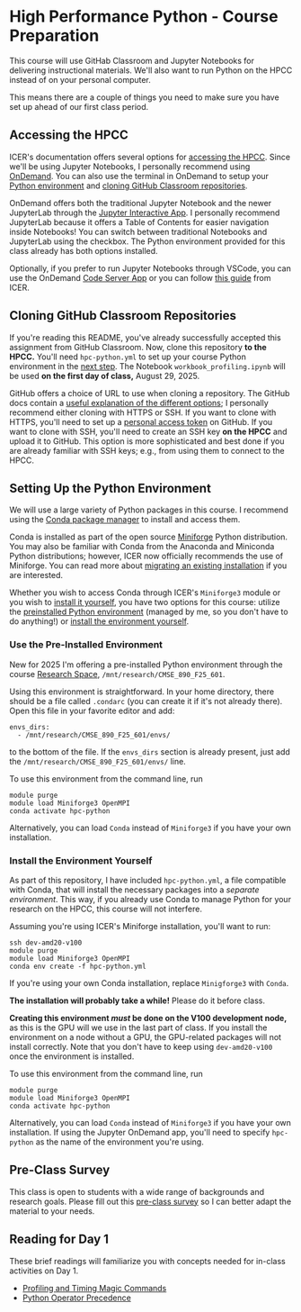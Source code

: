 # High Performance Python - Course Preparation

This course will use GitHab Classroom and Jupyter Notebooks for delivering instructional materials. 
We'll also want to run Python on the HPCC instead of on your personal computer.

This means there are a couple of things you need to make sure you have set up ahead of our first class period.

## Accessing the HPCC

ICER's documentation offers several options for [accessing the HPCC](https://docs.icer.msu.edu/accessHPCC_overview/).
Since we'll be using Jupyter Notebooks, I personally recommend using [OnDemand](https://docs.icer.msu.edu/Open_OnDemand/).
You can also use the terminal in OnDemand to setup your [Python environment](#setting-up-the-python-environment) and [cloning GitHub Classroom repositories](#cloning-github-classroom-repositories).

OnDemand offers both the traditional Jupyter Notebook and the newer JupyterLab through the [Jupyter Interactive App](https://ondemand.hpcc.msu.edu/pun/sys/dashboard/batch_connect/sys/bc_icer_jupyter_ubuntu/session_contexts/new). I personally recommend JupyterLab because it offers a Table of Contents for easier navigation inside Notebooks! You can switch between traditional Notebooks and JupyterLab using the checkbox. The Python environment provided for this class already has both options installed.

Optionally, if you prefer to run Jupyter Notebooks through VSCode, you can use the OnDemand [Code Server App](https://ondemand.hpcc.msu.edu/pun/sys/dashboard/batch_connect/sys/bc_icer_codeserver_ubuntu/session_contexts/new) or you can follow [this guide](https://docs.icer.msu.edu/Jupyter_Notebook_in_VS_Code) from ICER.

## Cloning GitHub Classroom Repositories

If you're reading this README, you've already successfully accepted this assignment from GitHub Classroom.
Now, clone this repository **to the HPCC.** You'll need `hpc-python.yml` to set up your course Python environment in the [next step](#setting-up-python-environment).
The Notebook `workbook_profiling.ipynb` will be used **on the first day of class,** August 29, 2025.

GitHub offers a choice of URL to use when cloning a repository. The GitHub docs contain a [useful explanation of the different options](https://docs.github.com/en/get-started/getting-started-with-git/about-remote-repositories#cloning-with-https-urls); I personally recommend either cloning with HTTPS or SSH. If you want to clone with HTTPS, you'll need to set up a [personal access token](https://docs.github.com/en/authentication/keeping-your-account-and-data-secure/managing-your-personal-access-tokens) on GitHub. If you want to clone with SSH, you'll need to create an SSH key **on the HPCC** and upload it to GitHub. This option is more sophisticated and best done if you are already familiar with SSH keys; e.g., from using them to connect to the HPCC.

## Setting Up the Python Environment

We will use a large variety of Python packages in this course. I recommend using the [Conda package manager](https://docs.conda.io/en/latest/) to install and access them. 

Conda is installed as part of the open source [Miniforge](https://github.com/conda-forge/miniforge) Python distribution. You may also be familiar with Conda from the Anaconda and Miniconda Python distributions; however, ICER now officially recommends the use of Miniforge. You can read more about [migrating an existing installation](https://docs.icer.msu.edu/Replacing_conda_install/) if you are interested.

Whether you wish to access Conda through ICER's `Miniforge3` module or you wish to [install it yourself](docs.icer.msu.edu/Using_conda/), you have two options for this course: utilize the [preinstalled Python environment](#use-the-pre-installed-environment) (managed by me, so you don't have to do anything!) or [install the environment yourself](#install-the-environment-yourself).

### Use the Pre-Installed Environment

New for 2025 I'm offering a pre-installed Python environment through the course [Research Space](https://docs.icer.msu.edu/Research_Space/), `/mnt/research/CMSE_890_F25_601`.

Using this environment is straightforward. In your home directory, there should be a file called `.condarc` (you can create it if it's not already there). Open this file in your favorite editor and add:
```
envs_dirs:
  - /mnt/research/CMSE_890_F25_601/envs/
```
to the bottom of the file. If the `envs_dirs` section is already present, just add the `/mnt/research/CMSE_890_F25_601/envs/` line.

To use this environment from the command line, run
```
module purge
module load Miniforge3 OpenMPI
conda activate hpc-python
```
Alternatively, you can load `Conda` instead of `Miniforge3` if you have your own installation.

### Install the Environment Yourself

As part of this repository, I have included `hpc-python.yml`, a file compatible with Conda, that will install the necessary packages into a *separate environment*. This way, if you already use Conda to manage Python for your research on the HPCC, this course will not interfere.

Assuming you're using ICER's Miniforge installation, you'll want to run:
```
ssh dev-amd20-v100
module purge
module load Miniforge3 OpenMPI
conda env create -f hpc-python.yml
```
If you're using your own Conda installation, replace `Minigforge3` with `Conda`.

**The installation will probably take a while!** Please do it before class.

**Creating this environment *must* be done on the V100 development node,** as this is the GPU will we use in the last part of class. If you install the environment on a node without a GPU, the GPU-related packages will not install correctly. Note that you don't have to keep using `dev-amd20-v100` once the environment is installed.

To use this environment from the command line, run
```
module purge
module load Miniforge3 OpenMPI
conda activate hpc-python
```
Alternatively, you can load `Conda` instead of `Miniforge3` if you have your own installation. If using the Jupyter OnDemand app, you'll need to specify `hpc-python` as the name of the environment you're using.

## Pre-Class Survey

This class is open to students with a wide range of backgrounds and research goals. Please fill out this [pre-class survey](https://docs.google.com/forms/d/e/1FAIpQLSeuwv3JQioi-WoDjQ8_e2NbWzSa7Y6Eo6GrYjSA60AWjd8Mqw/viewform?usp=sf_link) so I can better adapt the material to your needs.

## Reading for Day 1

These brief readings will familiarize you with concepts needed for in-class activities on Day 1.

- [Profiling and Timing Magic Commands](https://jakevdp.github.io/PythonDataScienceHandbook/01.07-timing-and-profiling.html)
- [Python Operator Precedence](https://introcs.cs.princeton.edu/python/appendix_precedence/)